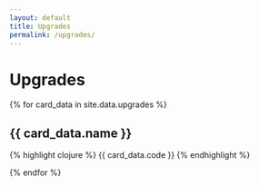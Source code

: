 ```yaml
---
layout: default
title: Upgrades
permalink: /upgrades/
---
```


# Upgrades

{% for card_data in site.data.upgrades %}

## {{ card_data.name }}

{% highlight clojure %}
{{ card_data.code }}
{% endhighlight %}

{% endfor %}
